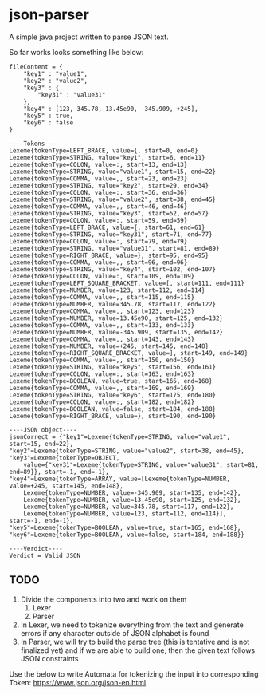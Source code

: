 # json-parser
A simple java project written to parse JSON text. 

So far works looks something like below:
```commandline
fileContent = {
    "key1" : "value1",
    "key2" : "value2",
    "key3" : {
        "key31" : "value31"
    },
    "key4" : [123, 345.78, 13.45e90, -345.909, +245],
    "key5" : true,
    "key6" : false
}

----Tokens----
Lexeme{tokenType=LEFT_BRACE, value={, start=0, end=0}
Lexeme{tokenType=STRING, value="key1", start=6, end=11}
Lexeme{tokenType=COLON, value=:, start=13, end=13}
Lexeme{tokenType=STRING, value="value1", start=15, end=22}
Lexeme{tokenType=COMMA, value=,, start=23, end=23}
Lexeme{tokenType=STRING, value="key2", start=29, end=34}
Lexeme{tokenType=COLON, value=:, start=36, end=36}
Lexeme{tokenType=STRING, value="value2", start=38, end=45}
Lexeme{tokenType=COMMA, value=,, start=46, end=46}
Lexeme{tokenType=STRING, value="key3", start=52, end=57}
Lexeme{tokenType=COLON, value=:, start=59, end=59}
Lexeme{tokenType=LEFT_BRACE, value={, start=61, end=61}
Lexeme{tokenType=STRING, value="key31", start=71, end=77}
Lexeme{tokenType=COLON, value=:, start=79, end=79}
Lexeme{tokenType=STRING, value="value31", start=81, end=89}
Lexeme{tokenType=RIGHT_BRACE, value=}, start=95, end=95}
Lexeme{tokenType=COMMA, value=,, start=96, end=96}
Lexeme{tokenType=STRING, value="key4", start=102, end=107}
Lexeme{tokenType=COLON, value=:, start=109, end=109}
Lexeme{tokenType=LEFT_SQUARE_BRACKET, value=[, start=111, end=111}
Lexeme{tokenType=NUMBER, value=123, start=112, end=114}
Lexeme{tokenType=COMMA, value=,, start=115, end=115}
Lexeme{tokenType=NUMBER, value=345.78, start=117, end=122}
Lexeme{tokenType=COMMA, value=,, start=123, end=123}
Lexeme{tokenType=NUMBER, value=13.45e90, start=125, end=132}
Lexeme{tokenType=COMMA, value=,, start=133, end=133}
Lexeme{tokenType=NUMBER, value=-345.909, start=135, end=142}
Lexeme{tokenType=COMMA, value=,, start=143, end=143}
Lexeme{tokenType=NUMBER, value=+245, start=145, end=148}
Lexeme{tokenType=RIGHT_SQUARE_BRACKET, value=], start=149, end=149}
Lexeme{tokenType=COMMA, value=,, start=150, end=150}
Lexeme{tokenType=STRING, value="key5", start=156, end=161}
Lexeme{tokenType=COLON, value=:, start=163, end=163}
Lexeme{tokenType=BOOLEAN, value=true, start=165, end=168}
Lexeme{tokenType=COMMA, value=,, start=169, end=169}
Lexeme{tokenType=STRING, value="key6", start=175, end=180}
Lexeme{tokenType=COLON, value=:, start=182, end=182}
Lexeme{tokenType=BOOLEAN, value=false, start=184, end=188}
Lexeme{tokenType=RIGHT_BRACE, value=}, start=190, end=190}

----JSON object----
jsonCorrect = {"key1"=Lexeme{tokenType=STRING, value="value1", start=15, end=22},
"key2"=Lexeme{tokenType=STRING, value="value2", start=38, end=45},
"key3"=Lexeme{tokenType=OBJECT, 
    value={"key31"=Lexeme{tokenType=STRING, value="value31", start=81, end=89}}, start=-1, end=-1}, 
"key4"=Lexeme{tokenType=ARRAY, value=[Lexeme{tokenType=NUMBER, value=+245, start=145, end=148}, 
    Lexeme{tokenType=NUMBER, value=-345.909, start=135, end=142}, 
    Lexeme{tokenType=NUMBER, value=13.45e90, start=125, end=132}, 
    Lexeme{tokenType=NUMBER, value=345.78, start=117, end=122}, 
    Lexeme{tokenType=NUMBER, value=123, start=112, end=114}], start=-1, end=-1}, 
"key5"=Lexeme{tokenType=BOOLEAN, value=true, start=165, end=168}, 
"key6"=Lexeme{tokenType=BOOLEAN, value=false, start=184, end=188}}

----Verdict----
Verdict = Valid JSON
```

## TODO
1. Divide the components into two and work on them
   1. Lexer
   2. Parser
2. In Lexer, we need to tokenize everything from the text and generate errors if 
any character outside of JSON alphabet is found
3. In Parser, we will try to build the parse tree (this is tentative and is not finalized yet)
and if we are able to build one, then the given text follows JSON constraints

Use the below to write Automata for tokenizing the input into corresponding Token:
https://www.json.org/json-en.html
